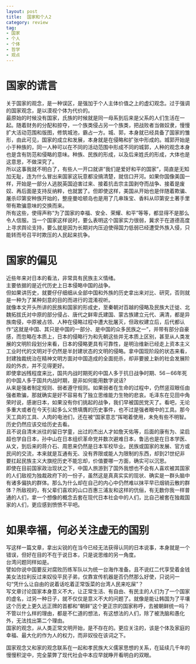 ```yaml
---
layout: post
title:  国家和个人2
category: review
tag: 
- 国家
- 个人
- 个体
- 哲学
- 观点
---
```


# 国家的谎言

关于国家的观念，是一种误区，是强加于个人主体价值之上的虚幻观念。过于强调的国家观念，是以漠视个体为代价的。<br>
最原始的时候没有国家，氏族的时候就是同一母系到后来是父系的人们生活在一起。随着财务的分配和掠夺，一个族类侵占另一个族类，把战败者当做奴隶，慢慢扩大活动范围和版图，修筑城池，霸占一方。城、郭，本身就已经具备了国家的雏形，由此可见，国家的成立和发展，本身就是在侵略和扩张中形成的。城郭开始是小于种族的，同一人种可以在不同的活动范围中形成不同的城郭，人种的观念本身也是含有防范和侵略的意味。种族、民族的形成，以及后来姓氏的形成，大体也是这意思，不做深究了。<br>
所以这事我就不明白了，有些人一开口就讲“我们是爱好和平的国家”，简直是无知加无耻，连为什么冒出来国家这玩意都没搞清楚，就信口开河。如果你国像美国一样，开始是一部分人逃脱英国迫害过来、接着抗击宗主国剥夺而战争、接着是废奴、再后面是支持反纳粹，也就罢了。但即使这样，美国从开始也是伴随着欺骗、屠杀印第安种族开始的，整座曼哈顿岛也是用了几串珠宝、香料从印第安土著手里带有欺骗意味的交换而来。<br>
所有这些，使得声称“为了国家的幸福、安全、荣耀、和平”等等，都显得不是那么令人信服。当一个国家这样说时，要么表明这个国家实力很弱，冀求于在道德高度上寻求舆论支持，要么就是因为长期对内压迫使得国力低弱已经遭受外族入侵，只能转而号召平时欺压的人民起来抗争。<br>

# 国家的偏见

近些年来对日本的看法，非常具有民族主义情绪。<br>
主要依据的是近代历史上日本侵略中国的战争。<br>
但如果讲历史，就要仔仔细细从全部中国和外族的历史拿出来对比、研究，否则就是一种为了某种刻意的目的而进行的混淆视听。<br>
就像本文开头所讲的民族和国家的形成史，至秦朝对百越的侵略及民族大迁徙、北魏拓拔氏对中原的部分侵占、唐代之鲜卑氏建国、蒙古族建立元代、满清，都是异族南侵，中原被占领、人种在侵略过程中遭大批屠灭，但政权建立后，后代都认作“这就是中国、其只是中国的一部分、是中国的众多民族之一”，并带有部分自豪感，而忽略在本质上，日本的侵略行为和先朝这些并无本质上区别，甚至从人类发展的文明阶段划分来看，日本的侵略更具有可靠性，是明治维新已经走上资本主义工业时代的文明对于仍然是半封建状态的文明的侵略。拿中国现阶段的状态来看，封建独裁统治在精神文明方面对中国造成的全面扼杀，却非要披上新的社会发展阶段的外衣，并不见得更好。<br>
即使拿凶残程度来比，国共内战时期死的中国人多于抗日战争时期、56－66年死的中国人多于国共内战时期，是非如何能用数字说话?<br>
从来是强者制定规则、弱者遵守规则。如果弱者在生命的过程中，仍然竖双眼任由强者欺骗，那就确实是好不容易有了独立思维能力生物的悲哀。毛泽东在见田中角荣时说，感谢日本，如果没有你们挑起的战争，我们早被国民党灭了。看吧，无论多重大或者在今天引起多么义愤填膺的历史事件，也不过是强者眼中的工具。那今天工具的工具、人肉的电池们，还在被“国家意志”挥喝着使用，未免有些不明智。<br>
历史仍然应该交给历史去看。<br>
且不说自清末派往的留日学童，出过的杰出人才如詹天佑等，后面的康有为、梁启超也学自日本，孙中山在日本组织革命党并数次避难日本，鲁迅也是在日本学医、从文，到后来的蒋介石、周恩来仍然是日本军校毕业。民族或国家的发展、官方或民间的交流，本来就是互通有无、没有界限或能人为限制的东西，却到21世纪非要扛起民族主义大旗挖历史不能忘却，价值要哪一方面，确实可以沉思。<br>
即使在目前国家政治现状之下，中国人旅游到了国外我想也不会有人喜欢被其国家的人们敌视为独裁政府下的一份子，虽然这是真真实实的现状、确实是一群头脑中有诸多偏执的群体。那么为什么却在自己的内心中仍然难以抹平早已烟销云散的群体？所敌视的，有父辈们喜欢的山口百惠三浦友和这样的伉俪，有无数你我一样普通的人们，拿一个想像的概念去套在现代日本社会中的人们，比自己被套在独裁国家的人们，更应感到愤愤不平吧。<br>

# 如果幸福，何必关注虚无的国别

写这样一篇文章，拿出尖锐的在当今已经无法获得认同的日本说事，本身就是一个错误，但好在目的不在于说日本，只是说思维的另一角度。<br>
台湾问题同样如是。<br>
譬如你说中国要反对腐败历练军队以为统一台海作准备。且不说红二代享受着金钱美女法拉利反过来奴役平民子弟，仅靠宣传机器是否仍然那么好使，只说问一句“凭什么让自由的说着话吃着正常饭菜的台湾人民来吃屎”？<br>
写文章讨论国家本身意义不大，让正常生活、有自由、有民主的人们为了一个国家的虚名，过另一种日子，就不仅仅是意义不大的问题了。就像是能让韩国为了平壤这个历史上更久远正牌的首都和“朝鲜”这个更正宗的国家称呼，去被朝鲜统一吗？不管以什么样的理由，都是不仁道的想法，有这想法的人们，除了被洗脑和愚化外，无法找出第二个理由。<br>
国家的观念，从人类正常文明开始，是不存在的。更应关注的，该是个体及家庭的幸福、最大化的作为人的权力，而非奴役在该词之下。<br>


国家观念又和家的观念联系在一起和孝民族大义儒家思想的关系，在延续几千年的慢慢积淀中，完全蒙弊了现代社会中本应早就睁开看明白的双眼。  
